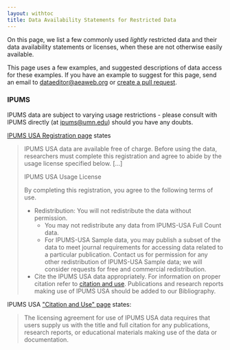 ```yaml
---
layout: withtoc
title: Data Availability Statements for Restricted Data
---
```


On this page, we list a few commonly used *lightly* restricted data and their data availability statements or licenses, when these are not otherwise easily available.

This page uses a few examples, and suggested descriptions of data access for these examples. If you have an example to suggest for this page, send an email to dataeditor@aeaweb.org or [create a pull request](https://github.com/social-science-data-editors/guidance/pulls/new).

### IPUMS

IPUMS data are subject to varying usage restrictions - please consult with IPUMS directly  (at [ipums@umn.edu](mailto:ipums@umn.edu)) should you have any doubts.


[IPUMS USA Registration page](https://uma.pop.umn.edu/usa/user/new?return_url=https%3A%2F%2Fusa.ipums.org%2Fusa-action%2Fmenu) states
> IPUMS USA data are available free of charge. Before using the data, researchers must complete this registration and agree to abide by the usage license specified below. [...] 
>
> IPUMS USA Usage License
>
> By completing this registration, you agree to the following terms of use.
> - Redistribution: You will not redistribute the data without permission.
>   - You may not redistribute any data from IPUMS-USA Full Count data. 
>   - For IPUMS-USA Sample data, you may publish a subset of the data to meet journal requirements for accessing data related to a particular publication. 
> Contact us for permission for any other redistribution of IPUMS-USA Sample data; we will consider requests for free and commercial redistribution.
> - Cite the IPUMS USA data appropriately. For information on proper citation refer to [citation and use](https://usa.ipums.org/usa/cite.shtml). Publications and research reports making use of IPUMS USA should be added to our Bibliography. 

IPUMS USA ["Citation and Use" page](https://usa.ipums.org/usa/cite.shtml) states:
> The licensing agreement for use of IPUMS USA data requires that users supply us with the title and full citation for any publications, research reports, or educational materials making use of the data or documentation.